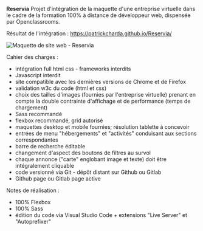 **Reservia**
Projet d'intégration de la maquette d'une entreprise virtuelle dans le cadre de la formation 100% à distance de développeur web, dispensée par Openclassrooms.

Résultat de l'intégration :
https://patrickcharda.github.io/Reservia/

![Maquette de site web - Reservia](https://github.com/patrickcharda/Reservia/blob/master/overview.png)


Cahier des charges :

- intégration full html css - frameworks interdits
- Javascript interdit
- site compatible avec les dernières versions de Chrome et de Firefox
- validation w3c du code (html et css)
- choix des tailles d'images (fournies par l'entreprise virtuelle) prenant en compte la double contrainte d'affichage et de performance (temps de chargement)
- Sass recommandé
- flexbox recommandé, grid autorisé
- maquettes desktop et mobile fournies; résolution tablette à concevoir
- entrées de menu "hébergements" et "activités" conduisant aux sections correspondantes
- barre de recherche éditable
- changement d'aspect des boutons de filtres au survol
- chaque annonce ("carte" englobant image et texte) doit être intégralement cliquable
- code versionné via Git - dépôt distant sur Github ou Gitlab
- Github page ou Gitlab page active

Notes de réalisation :

- 100% Flexbox
- 100% Sass
- édition du code via Visual Studio Code + extensions "Live Server" et "Autoprefixer"

